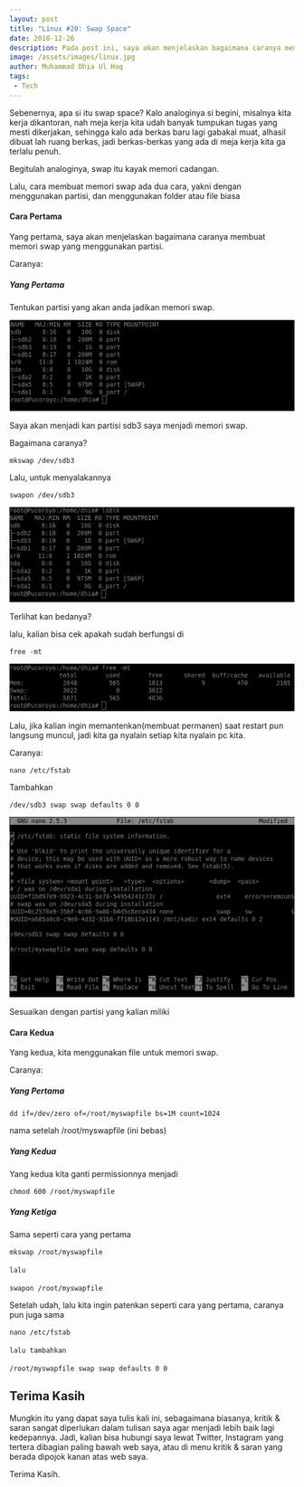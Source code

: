 ```yaml
---
layout: post
title: "Linux #20: Swap Space"
date: 2018-12-26
description: Pada post ini, saya akan menjelaskan bagaimana caranya membuat swap space.
image: /assets/images/linux.jpg
author: Muhammad Dhia Ul Haq
tags:
 - Tech
---
```


Sebenernya, apa si itu swap space? Kalo analoginya si begini, misalnya kita kerja dikantoran, nah meja kerja kita udah banyak tumpukan tugas yang mesti dikerjakan, sehingga kalo ada berkas baru lagi gabakal muat, alhasil dibuat lah ruang berkas, jadi berkas-berkas yang ada di meja kerja kita ga terlalu penuh.

Begitulah analoginya, swap itu kayak memori cadangan. 

Lalu, cara membuat memori swap ada dua cara, yakni dengan menggunakan partisi, dan menggunakan folder atau file biasa

#### Cara Pertama

Yang pertama, saya akan menjelaskan bagaimana caranya membuat memori swap yang menggunakan partisi.

Caranya:

##### Yang Pertama

Tentukan partisi yang akan anda jadikan memori swap.

![Placeholder](/assets/images/swap1.png)

Saya akan menjadi kan partisi sdb3 saya menjadi memori swap. 

Bagaimana caranya?

```console
mkswap /dev/sdb3
```
Lalu, untuk menyalakannya 
```console
swapon /dev/sdb3
```
![Placeholder](/assets/images/swap2.png)

Terlihat kan bedanya?

lalu, kalian bisa cek apakah sudah berfungsi di

```console
free -mt
```
![Placeholder](/assets/images/swap3.png)

Lalu, jika kalian ingin memantenkan(membuat permanen) saat restart pun langsung muncul, jadi kita ga nyalain setiap kita nyalain pc kita.

Caranya:

```console
nano /etc/fstab
```
Tambahkan
```console
/dev/sdb3 swap swap defaults 0 0
```
![Placeholder](/assets/images/swap4.png)

Sesuaikan dengan partisi yang kalian miliki

#### Cara Kedua

Yang kedua, kita menggunakan file untuk memori swap.

Caranya:

##### Yang Pertama

```console
dd if=/dev/zero of=/root/myswapfile bs=1M count=1024
```
nama setelah /root/myswapfile (ini bebas)

##### Yang Kedua

Yang kedua kita ganti permissionnya menjadi

```console
chmod 600 /root/myswapfile
```

##### Yang Ketiga

Sama seperti cara yang pertama

```console
mkswap /root/myswapfile

lalu

swapon /root/myswapfile
```
Setelah udah, lalu kita ingin patenkan seperti cara yang pertama, caranya pun juga sama

```console
nano /etc/fstab

lalu tambahkan

/root/myswapfile swap swap defaults 0 0
```

## Terima Kasih
Mungkin itu yang dapat saya tulis kali ini, sebagaimana biasanya, kritik & saran sangat diperlukan dalam tulisan saya agar menjadi lebih baik lagi kedepannya. Jadi, kalian bisa hubungi saya lewat Twitter, Instagram yang tertera dibagian paling bawah web saya, atau di menu kritik & saran yang berada dipojok kanan atas web saya. 

Terima Kasih.



